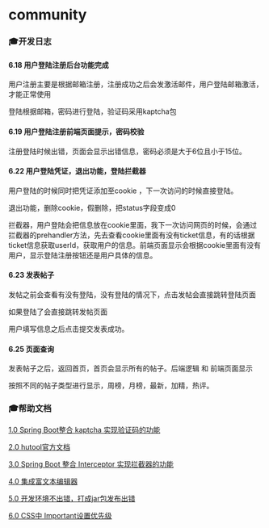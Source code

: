 # community

### 🎓开发日志

#### 6.18 用户登陆注册后台功能完成

用户注册主要是根据邮箱注册，注册成功之后会发激活邮件，用户登陆邮箱激活，才能正常使用

登陆根据邮箱，密码进行登陆，验证码采用kaptcha包

#### 6.19 用户登陆注册前端页面提示，密码校验

注册登陆时候出错，页面会显示出错信息，密码必须是大于6位且小于15位。

#### 6.22 用户登陆凭证，退出功能，登陆拦截器

用户登陆的时候同时把凭证添加至cookie ，下一次访问的时候直接登陆。

退出功能，删除cookie，假删除，把status字段变成0

拦截器，用户登陆会把信息放在cookie里面，我下一次访问网页的时候，会通过拦截器的prehandler方法，先去查看cookie里面有没有ticket信息，有的话根据ticket信息获取userId，获取用户的信息。前端页面显示会根据cookie里面有没有用户，显示登陆注册按钮还是用户具体的信息。

#### 6.23 发表帖子

发帖之前会查看有没有登陆，没有登陆的情况下，点击发帖会直接跳转登陆页面

如果登陆了会直接跳转发帖页面

用户填写信息之后点击提交发表成功。

#### 6.25 页面查询 

发表帖子之后，返回首页，首页会显示所有的帖子。后端逻辑 和 前端页面显示

按照不同的帖子类型进行显示，周榜，月榜，最新，加精，热评。

### 🎓帮助文档

[1.0 Spring Boot整合 kaptcha 实现验证码的功能 ](https://blog.csdn.net/weixin_34221276/article/details/89657736)

[2.0 hutool官方文档](https://www.hutool.cn/docs/#/)

[3.0 Spring Boot 整合 Interceptor 实现拦截器的功能](https://blog.csdn.net/u012326462/article/details/80509718)

[4.0 集成富文本编辑器](https://www.layui.com/doc/modules/layedit.html)

[5.0 开发环境不出错，打成jar包发布出错](https://www.cnblogs.com/ming-blogs/archive/2019/01/18/10288579.html)

[6.0 CSS中 Important设置优先级](http://www.w3chtml.com/css3/rules/!important.html)
